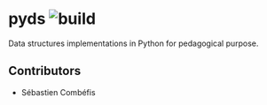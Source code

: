 # pyds ![build](https://travis-ci.org/combefis/pyds.svg?branch=master)

Data structures implementations in Python for pedagogical purpose.

## Contributors

- Sébastien Combéfis

